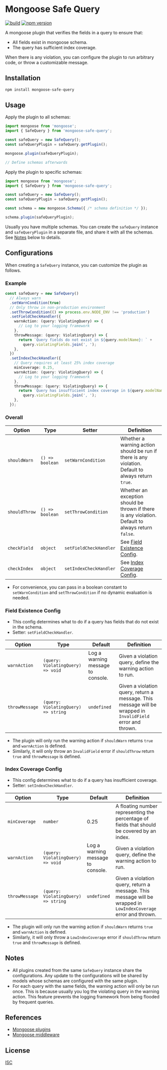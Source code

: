 # Mongoose Safe Query

[![build](https://github.com/tuliren/mongoose-safe-query/workflows/build/badge.svg)](https://github.com/tuliren/mongoose-safe-query/actions) [![npm version](https://badge.fury.io/js/mongoose-safe-query.svg)](https://www.npmjs.com/package/mongoose-safe-query)

A mongoose plugin that verifies the fields in a query to ensure that:
- All fields exist in mongoose schema.
- The query has sufficient index coverage.

When there is any violation, you can configure the plugin to run arbitrary code, or throw a customizable message.

## Installation

```sh
npm install mongoose-safe-query
```

## Usage

Apply the plugin to all schemas:

```ts
import mongoose from 'mongoose';
import { SafeQuery } from 'mongoose-safe-query';

const safeQuery = new SafeQuery();
const safeQueryPlugin = safeQuery.getPlugin();

mongoose.plugin(safeQueryPlugin);

// Define schemas afterwards
```

Apply the plugin to specific schemas:

```ts
import mongoose from 'mongoose';
import { SafeQuery } from 'mongoose-safe-query';

const safeQuery = new SafeQuery();
const safeQueryPlugin = safeQuery.getPlugin();

const schema = new mongoose.Schema({ /* schema definition */ });

schema.plugin(safeQueryPlugin);
```

Usually you have multiple schemas. You can create the `safeQuery` instance and `safeQueryPlugin` in a separate file, and share it with all the schemas. See [Notes](#notes) below to details.

## Configurations

When creating a `SafeQuery` instance, you can customize the plugin as follows.

### Example

```ts
const safeQuery = new SafeQuery()
  // Always warn
  .setWarnCondition(true)
  // Only throw in non-production environment
  .setThrowCondition(() => process.env.NODE_ENV !== 'production')
  .setFieldCheckHandler({
    warnAction: (query: ViolatingQuery) => {
      // Log to your logging framework
    },
    throwMessage: (query: ViolatingQuery) => {
      return `Query fields do not exist in ${query.modelName}: ` +
        query.violatingFields.join(', ');
    },
  })
  .setIndexCheckHandler({
    // Query requires at least 25% index coverage
    minCoverage: 0.25,
    warnAction: (query: ViolatingQuery) => {
      // Log to your logging framework
    },
    throwMessage: (query: ViolatingQuery) => {
      return `Query has insufficient index coverage in ${query.modelName}: ` +
        query.violatingFields.join(', ');
    },
  });
```

### Overall

| Option | Type | Setter | Definition |
| ---- | ---- | ---- | ---- |
| `shouldWarn` | `() => boolean` | `setWarnCondition` | Whether a warning action should be run if there is any violation. Default to always return `true`. |
| `shouldThrow` | `() => boolean` | `setThrowCondition` | Whether an exception should be thrown if there is any violation. Default to always return `false`. |
| `checkField` | `object` | `setFieldCheckHandler` | See [Field Existence Config](#field-existence-config). |
| `checkIndex` | `object` | `setIndexCheckHandler` | See [Index Coverage Config](#index-coverage-config). |

- For convenience, you can pass in a boolean constant to `setWarnCondition` and `setThrowCondition` if no dynamic evaluation is needed.

### Field Existence Config

- This config determines what to do if a query has fields that do not exist in the schema.
- Setter: `setFieldCheckHandler`.

| Option | Type | Default | Definition |
| ---- | ---- | ---- | ---- |
| `warnAction` | `(query: ViolatingQuery) => void` | Log a warning message to console. | Given a violation query, define the warning action to run. |
| `throwMessage` | `(query: ViolatingQuery) => string` | `undefined` | Given a violation query, return a message. This message will be wrapped in `InvalidField` error and thrown. |

- The plugin will only run the warning action if `shouldWarn` returns `true` and `warnAction` is defined.
- Similarly, it will only throw an `InvalidField` error if `shouldThrow` return `true` and `throwMessage` is defined.

### Index Coverage Config

- This config determines what to do if a query has insufficient coverage.
- Setter: `setIndexCheckHandler`.

| Option | Type | Default | Definition |
| ---- | ---- | ---- | ---- |
| `minCoverage` | `number` | 0.25 | A floating number representing the percentage of fields that should be covered by an index. |
| `warnAction` | `(query: ViolatingQuery) => void` | Log a warning message to console. | Given a violation query, define the warning action to run. |
| `throwMessage` | `(query: ViolatingQuery) => string` | `undefined` | Given a violation query, return a message. This message will be wrapped in `LowIndexCoverage` error and thrown. |

- The plugin will only run the warning action if `shouldWarn` returns `true` and `warnAction` is defined.
- Similarly, it will only throw a `LowIndexCoverage` error if `shouldThrow` return `true` and `throwMessage` is defined.

## Notes
- All plugins created from the same `SafeQuery` instance share the configurations. Any update to the configurations will be shared by models whose schemas are configured with the same plugin.
- For each query with the same fields, the warning action will only be run once. This is because usually you log the violating query in the warning action. This feature prevents the logging framework from being flooded by frequent queries.

## References
- [Mongoose plugins](https://mongoosejs.com/docs/plugins.html)
- [Mongoose middleware](https://mongoosejs.com/docs/middleware.html)

## License
[ISC](LICENSE.md)
